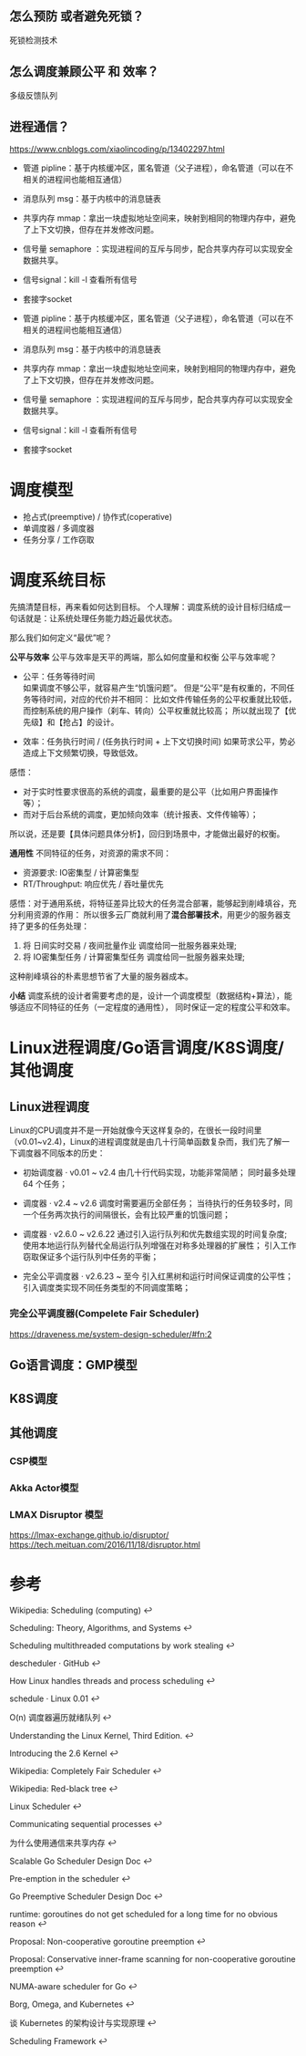 


## 怎么预防 或者避免死锁？
死锁检测技术

## 怎么调度兼顾公平 和 效率？
多级反馈队列

## 进程通信？
https://www.cnblogs.com/xiaolincoding/p/13402297.html

- 管道 pipline：基于内核缓冲区，匿名管道（父子进程），命名管道（可以在不相关的进程间也能相互通信）
- 消息队列 msg：基于内核中的消息链表
- 共享内存 mmap：拿出一块虚拟地址空间来，映射到相同的物理内存中，避免了上下文切换，但存在并发修改问题。
- 信号量 semaphore ：实现进程间的互斥与同步，配合共享内存可以实现安全数据共享。
- 信号signal：kill -l 查看所有信号
- 套接字socket



- 管道 pipline：基于内核缓冲区，匿名管道（父子进程），命名管道（可以在不相关的进程间也能相互通信）
- 消息队列 msg：基于内核中的消息链表
- 共享内存 mmap：拿出一块虚拟地址空间来，映射到相同的物理内存中，避免了上下文切换，但存在并发修改问题。
- 信号量 semaphore ：实现进程间的互斥与同步，配合共享内存可以实现安全数据共享。
- 信号signal：kill -l 查看所有信号
- 套接字socket

# 调度模型
- 抢占式(preemptive) / 协作式(coperative)
- 单调度器 / 多调度器
- 任务分享 / 工作窃取

# 调度系统目标
先搞清楚目标，再来看如何达到目标。
个人理解：调度系统的设计目标归结成一句话就是：让系统处理任务能力趋近最优状态。

那么我们如何定义“最优”呢？

**公平与效率**
公平与效率是天平的两端，那么如何度量和权衡 公平与效率呢？

- 公平：任务等待时间   
如果调度不够公平，就容易产生“饥饿问题”。
但是“公平”是有权重的，不同任务等待时间，对应的代价并不相同：
比如文件传输任务的公平权重就比较低，而控制系统的用户操作（刹车、转向）公平权重就比较高；
所以就出现了【优先级】和【抢占】的设计。

- 效率：任务执行时间 / (任务执行时间 + 上下文切换时间)
如果苛求公平，势必造成上下文频繁切换，导致低效。

感悟：
- 对于实时性要求很高的系统的调度，最重要的是公平（比如用户界面操作等）；
- 而对于后台系统的调度，更加倾向效率（统计报表、文件传输等）；

所以说，还是要【具体问题具体分析】，回归到场景中，才能做出最好的权衡。

**通用性**
不同特征的任务，对资源的需求不同：   
- 资源要求: IO密集型 / 计算密集型
- RT/Throughput: 响应优先 / 吞吐量优先

感悟：对于通用系统，将特征差异比较大的任务混合部署，能够起到削峰填谷，充分利用资源的作用：
所以很多云厂商就利用了**混合部署技术**，用更少的服务器支持了更多的任务处理：
1. 将  日间实时交易 / 夜间批量作业 调度给同一批服务器来处理;
2. 将  IO密集型任务 / 计算密集型任务 调度给同一批服务器来处理;

这种削峰填谷的朴素思想节省了大量的服务器成本。


**小结**
调度系统的设计者需要考虑的是，设计一个调度模型（数据结构+算法），能够适应不同特征的任务（一定程度的通用性），
同时保证一定的程度公平和效率。

# Linux进程调度/Go语言调度/K8S调度/其他调度

## Linux进程调度
Linux的CPU调度并不是一开始就像今天这样复杂的，在很长一段时间里（v0.01~v2.4)，Linux的进程调度就是由几十行简单函数复杂而，我们先了解一下调度器不同版本的历史：

- 初始调度器 · v0.01 ~ v2.4
由几十行代码实现，功能非常简陋；
同时最多处理 64 个任务；
- 调度器 · v2.4 ~ v2.6
调度时需要遍历全部任务；
当待执行的任务较多时，同一个任务两次执行的间隔很长，会有比较严重的饥饿问题；
- 调度器 · v2.6.0 ~ v2.6.22
通过引入运行队列和优先数组实现的时间复杂度;
使用本地运行队列替代全局运行队列增强在对称多处理器的扩展性；
引入工作窃取保证多个运行队列中任务的平衡；

- 完全公平调度器 · v2.6.23 ~ 至今
引入红黑树和运行时间保证调度的公平性；
引入调度类实现不同任务类型的不同调度策略；


### 完全公平调度器(Compelete Fair Scheduler)
https://draveness.me/system-design-scheduler/#fn:2

## Go语言调度：GMP模型

## K8S调度


## 其他调度
### CSP模型
### Akka Actor模型
### LMAX Disruptor 模型
https://lmax-exchange.github.io/disruptor/
https://tech.meituan.com/2016/11/18/disruptor.html


# 参考

Wikipedia: Scheduling (computing) ↩︎

Scheduling: Theory, Algorithms, and Systems ↩︎

Scheduling multithreaded computations by work stealing ↩︎

descheduler · GitHub ↩︎

How Linux handles threads and process scheduling ↩︎

schedule · Linux 0.01 ↩︎

O(n) 调度器遍历就绪队列 ↩︎

Understanding the Linux Kernel, Third Edition. ↩︎

Introducing the 2.6 Kernel ↩︎

Wikipedia: Completely Fair Scheduler ↩︎

Wikipedia: Red-black tree ↩︎

Linux Scheduler ↩︎

Communicating sequential processes ↩︎

为什么使用通信来共享内存 ↩︎

Scalable Go Scheduler Design Doc ↩︎

Pre-emption in the scheduler ↩︎

Go Preemptive Scheduler Design Doc ↩︎

runtime: goroutines do not get scheduled for a long time for no obvious reason ↩︎

Proposal: Non-cooperative goroutine preemption ↩︎

Proposal: Conservative inner-frame scanning for non-cooperative goroutine preemption ↩︎

NUMA-aware scheduler for Go ↩︎

Borg, Omega, and Kubernetes ↩︎

谈 Kubernetes 的架构设计与实现原理 ↩︎

Scheduling Framework ↩︎